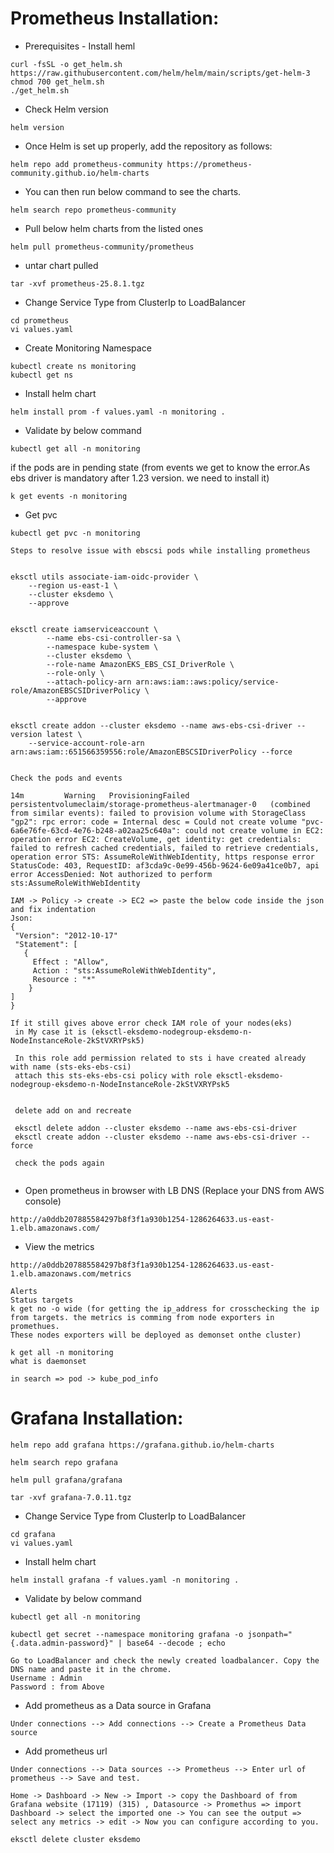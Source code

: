 # Prometheus Installation:

- Prerequisites - Install heml

```
curl -fsSL -o get_helm.sh https://raw.githubusercontent.com/helm/helm/main/scripts/get-helm-3
chmod 700 get_helm.sh
./get_helm.sh
```

- Check Helm version
```
helm version
```
- Once Helm is set up properly, add the repository as follows:
```
helm repo add prometheus-community https://prometheus-community.github.io/helm-charts
```
- You can then run below command to see the charts.
```
helm search repo prometheus-community
``` 
- Pull below helm charts from the listed ones
```
helm pull prometheus-community/prometheus
```
- untar chart pulled
```
tar -xvf prometheus-25.8.1.tgz
```
- Change Service Type from ClusterIp to LoadBalancer
```
cd prometheus
vi values.yaml
```
- Create Monitoring Namespace
```
kubectl create ns monitoring
kubectl get ns
```
- Install helm chart
```
helm install prom -f values.yaml -n monitoring .
```
- Validate by below command
```
kubectl get all -n monitoring
```
if the pods are in pending state (from events we get to know the error.As ebs driver is mandatory after 1.23 version. we need to install it)
```
k get events -n monitoring
````
- Get pvc
```  
kubectl get pvc -n monitoring
```
```
Steps to resolve issue with ebscsi pods while installing prometheus


eksctl utils associate-iam-oidc-provider \
    --region us-east-1 \
    --cluster eksdemo \
    --approve


eksctl create iamserviceaccount \
        --name ebs-csi-controller-sa \
        --namespace kube-system \
        --cluster eksdemo \
        --role-name AmazonEKS_EBS_CSI_DriverRole \
        --role-only \
        --attach-policy-arn arn:aws:iam::aws:policy/service-role/AmazonEBSCSIDriverPolicy \
        --approve
 
 
eksctl create addon --cluster eksdemo --name aws-ebs-csi-driver --version latest \
    --service-account-role-arn arn:aws:iam::651566359556:role/AmazonEBSCSIDriverPolicy --force


Check the pods and events 

14m         Warning   ProvisioningFailed     persistentvolumeclaim/storage-prometheus-alertmanager-0   (combined from similar events): failed to provision volume with StorageClass "gp2": rpc error: code = Internal desc = Could not create volume "pvc-6a6e76fe-63cd-4e76-b248-a02aa25c640a": could not create volume in EC2: operation error EC2: CreateVolume, get identity: get credentials: failed to refresh cached credentials, failed to retrieve credentials, operation error STS: AssumeRoleWithWebIdentity, https response error StatusCode: 403, RequestID: af3cda9c-0e99-456b-9624-6e09a41ce0b7, api error AccessDenied: Not authorized to perform sts:AssumeRoleWithWebIdentity

IAM -> Policy -> create -> EC2 => paste the below code inside the json and fix indentation
Json:
{
 "Version": "2012-10-17"
 "Statement": [
   {
     Effect : "Allow",
     Action : "sts:AssumeRoleWithWebIdentity",
     Resource : "*"
    }
]
}

If it still gives above error check IAM role of your nodes(eks)
 in My case it is (eksctl-eksdemo-nodegroup-eksdemo-n-NodeInstanceRole-2kStVXRYPsk5)

 In this role add permission related to sts i have created already with name (sts-eks-ebs-csi) 
 attach this sts-eks-ebs-csi policy with role eksctl-eksdemo-nodegroup-eksdemo-n-NodeInstanceRole-2kStVXRYPsk5
 
 
 delete add on and recreate 
 
 eksctl delete addon --cluster eksdemo --name aws-ebs-csi-driver
 eksctl create addon --cluster eksdemo --name aws-ebs-csi-driver --force
 
 check the pods again
 

```

- Open prometheus in browser with LB DNS (Replace your DNS from AWS console)
```
http://a0ddb207885584297b8f3f1a930b1254-1286264633.us-east-1.elb.amazonaws.com/
```
- View the metrics
```
http://a0ddb207885584297b8f3f1a930b1254-1286264633.us-east-1.elb.amazonaws.com/metrics
```
```
Alerts
Status targets
k get no -o wide (for getting the ip_address for crosschecking the ip from targets. the metrics is comming from node exporters in promethues. 
These nodes exporters will be deployed as demonset onthe cluster)

k get all -n monitoring
what is daemonset

in search => pod -> kube_pod_info
```

# Grafana Installation:

```
helm repo add grafana https://grafana.github.io/helm-charts
```
```
helm search repo grafana
```

```
helm pull grafana/grafana
```
```
tar -xvf grafana-7.0.11.tgz
```
- Change Service Type from ClusterIp to LoadBalancer
```
cd grafana
vi values.yaml
```
- Install helm chart
```
helm install grafana -f values.yaml -n monitoring .
```
- Validate by below command
```
kubectl get all -n monitoring
```

```
kubectl get secret --namespace monitoring grafana -o jsonpath="{.data.admin-password}" | base64 --decode ; echo
```

```
Go to LoadBalancer and check the newly created loadbalancer. Copy the DNS name and paste it in the chrome.
Username : Admin
Password : from Above
```
- Add prometheus as a Data source in Grafana
```
Under connections --> Add connections --> Create a Prometheus Data source
```
- Add prometheus url
 ```
Under connections --> Data sources --> Prometheus --> Enter url of prometheus --> Save and test.
```
```
Home -> Dashboard -> New -> Import -> copy the Dashboard of from Grafana website (17119) (315) , Datasource -> Promethus => import
Dashboard -> select the imported one -> You can see the output => select any metrics -> edit -> Now you can configure according to you.
```
```
eksctl delete cluster eksdemo
```
